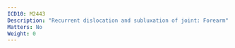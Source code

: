 ```yaml
---
ICD10: M2443
Description: "Recurrent dislocation and subluxation of joint: Forearm"
Matters: No
Weight: 0
---
```


